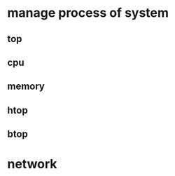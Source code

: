 
# <b> manage process of system </b>

## top




## cpu




## memory



## htop


## btop




# network








